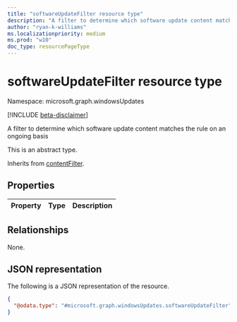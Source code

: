 ```yaml
---
title: "softwareUpdateFilter resource type"
description: "A filter to determine which software update content matches the rule on an ongoing basis"
author: "ryan-k-williams"
ms.localizationpriority: medium
ms.prod: "w10"
doc_type: resourcePageType
---
```


# softwareUpdateFilter resource type

Namespace: microsoft.graph.windowsUpdates

[!INCLUDE [beta-disclaimer](../../includes/beta-disclaimer.md)]

A filter to determine which software update content matches the rule on an ongoing basis

This is an abstract type.


Inherits from [contentFilter](../resources/windowsupdates-contentfilter.md).

## Properties
|Property|Type|Description|
|:---|:---|:---|

## Relationships
None.

## JSON representation
The following is a JSON representation of the resource.
<!-- {
  "blockType": "resource",
  "@odata.type": "microsoft.graph.windowsUpdates.softwareUpdateFilter"
}
-->
``` json
{
  "@odata.type": "#microsoft.graph.windowsUpdates.softwareUpdateFilter"
}
```

